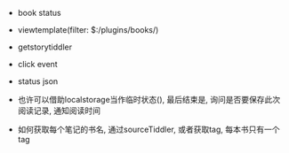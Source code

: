 * book status

* viewtemplate(filter: $:/plugins/books/)

* getstorytiddler

* click event
* status json
* 也许可以借助localstorage当作临时状态(), 最后结束是, 询问是否要保存此次阅读记录, 通知阅读时间

* 如何获取每个笔记的书名, 通过sourceTiddler, 或者获取tag, 每本书只有一个tag